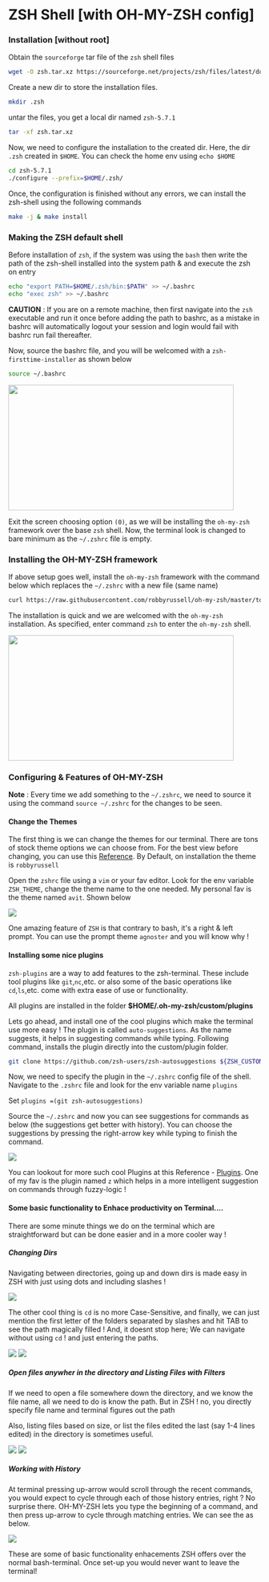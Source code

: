# ZSH Shell [with OH-MY-ZSH config]

### Installation [without root]

Obtain the `sourceforge` tar file of the `zsh` shell files

```bash
wget -O zsh.tar.xz https://sourceforge.net/projects/zsh/files/latest/download
```
Create a new dir to store the installation files. 

```bash
mkdir .zsh
```

untar the files, you get a local dir named `zsh-5.7.1`

```bash
tar -xf zsh.tar.xz 
```

Now, we need to configure the installation to the created dir. Here, the dir `.zsh` created in `$HOME`. You can check the home env using `echo $HOME`

```bash
cd zsh-5.7.1
./configure --prefix=$HOME/.zsh/
```

Once, the configuration is finished without any errors, we can install the zsh-shell using the following commands
```bash
make -j & make install
```

### Making the ZSH default shell

Before installation of `zsh`, if the system was using the `bash` then write the path of the zsh-shell installed into the system path & and execute the zsh on entry
```bash 
echo "export PATH=$HOME/.zsh/bin:$PATH" >> ~/.bashrc
echo "exec zsh" >> ~/.bashrc
```

**CAUTION** : If you are on a remote machine, then first navigate into the `zsh` executable and run it once before adding the path to bashrc, as a mistake in bashrc will automatically logout your session and login would fail with bashrc run fail thereafter.

Now, source the bashrc file, and you will be welcomed with a `zsh-firsttime-installer` as shown below
```bash 
source ~/.bashrc
```
<img src="images/welcome.png" width="450" height="250">

Exit the screen choosing option `(0)`, as we will be installing the `oh-my-zsh` framework over the base `zsh` shell.
Now, the terminal look is changed to bare minimum as the `~/.zshrc` file is empty.

### Installing the OH-MY-ZSH framework

If above setup goes well, install the `oh-my-zsh` framework with the command below which replaces the `~/.zshrc` with a new file (same name)
```bash
curl https://raw.githubusercontent.com/robbyrussell/oh-my-zsh/master/tools/install.sh | sed -e 's/grep\ \/zsh\$\ \/etc\/shells/which zsh/g' | zsh
```
The installation is quick and we are welcomed with the `oh-my-zsh` installation. As specified, enter command `zsh` to enter the `oh-my-zsh` shell.

<img src="images/ohmyzsh.png" width="450" height="250">

### Configuring & Features of OH-MY-ZSH

**Note** : Every time we add something to the `~/.zshrc`, we need to source it using the command `source ~/.zshrc` for the changes to be seen. 

#### Change the Themes

The first thing is we can change the themes for our terminal. There are tons of stock theme options we can choose from. For the best view before changing, you can use this [Reference](https://github.com/ohmyzsh/ohmyzsh/wiki/Themes). By Default, on installation the theme is `robbyrussell`

Open the `zshrc` file using a `vim` or your fav editor. Look for the env variable `ZSH_THEME`, change the theme name to the one needed. My personal fav is the theme named `avit`. Shown below

<img src="images/avit.png" >

One amazing feature of `ZSH` is that contrary to bash, it's a right & left prompt. You can use the prompt theme `agnoster` and you will know why !

#### Installing some nice plugins

`zsh-plugins` are a way to add features to the zsh-terminal. These include tool plugins like `git`,`nc`,etc. or also some of the basic operations like `cd`,`ls`,etc. come with extra ease of use or functionality.

All plugins are installed in the folder **$HOME/.oh-my-zsh/custom/plugins**

Lets go ahead, and install one of the cool plugins which make the terminal use more easy ! 
The plugin is called `auto-suggestions`. As the name suggests, it helps in suggesting commands while typing. 
Following command, installs the plugin directly into the custom/plugin folder. 
```bash
git clone https://github.com/zsh-users/zsh-autosuggestions ${ZSH_CUSTOM:-~/.oh-my-zsh/custom}/plugins/zsh-autosuggestions
```

Now, we need to specify the plugin in the `~/.zshrc` config file of the shell. Navigate to the `.zshrc` file and look for the env variable name `plugins`

Set `plugins =(git zsh-autosuggestions)`

Source the `~/.zshrc` and now you can see suggestions for commands as below (the suggestions get better with history). You can choose the suggestions by pressing the right-arrow key while typing to finish the command. 

<img src="images/suggest.gif" >

You can lookout for more such cool Plugins at this Reference - [Plugins](https://github.com/ohmyzsh/ohmyzsh/wiki/plugins). One of my fav is the plugin named `z` which helps in a more intelligent suggestion on commands through fuzzy-logic !

#### Some basic functionality to Enhace productivity on Terminal....

There are some minute things we do on the terminal which are straightforward but can be done easier and in a more cooler way ! 

##### Changing Dirs 

Navigating between directories, going up and down dirs is made easy in ZSH with just using dots and including slashes ! 

<img src="images/cd.gif" >

The other cool thing is `cd` is no more Case-Sensitive, and finally, we can just mention the first letter of the folders separated by slashes and hit TAB to see the path magically filled ! And, it doesnt stop here; We can navigate without using `cd` ! and just entering the paths. 

<img src="images/cd2.gif" >

<img src="images/cd3.gif" >

##### Open files anywher in the directory and Listing Files with Filters 

If we need to open a file somewhere down the directory, and we know the file name, all we need to do is know the path. But in ZSH ! no, you directly specify file name and terminal figures out the path

Also, listing files based on size, or list the files edited the last (say 1-4 lines edited) in the directory is sometimes useful.

<img src="images/ls1.gif" >

<img src="images/ls2.gif" >

##### Working with History

At terminal pressing up-arrow would scroll through the recent commands, you would expect to cycle through each of those history entries, right ? No surprise there.
OH-MY-ZSH lets you type the beginning of a command, and then press up-arrow to cycle through matching entries. We can see the as below.

<img src="images/history.gif" >

These are some of basic functionality enhacements ZSH offers over the normal bash-terminal. Once set-up you would never want to leave the terminal! 




